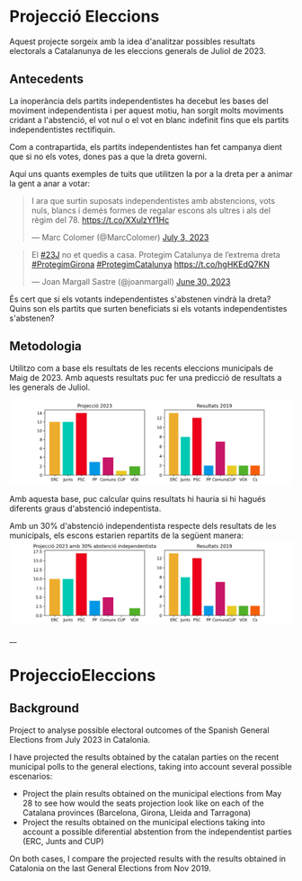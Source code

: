 # Projecció Eleccions

Aquest projecte sorgeix amb la idea d'analitzar possibles resultats electorals a Catalanunya de les eleccions generals de Juliol de 2023.

## Antecedents
La inoperància dels partits independentistes ha decebut les bases del moviment independentista i per aquest motiu, han sorgit molts moviments cridant a l'abstenció, el vot nul o el vot en blanc indefinit fins que els partits independentistes rectifiquin.

Com a contrapartida, els partits independentistes han fet campanya dient que si no els votes, dones pas a que la dreta governi. 

Aquí uns quants exemples de tuits que utilitzen la por a la dreta per a animar la gent a anar a votar:

<blockquote class="twitter-tweet"><p lang="ca" dir="ltr">I ara que surtin suposats independentistes amb abstencions, vots nuls, blancs i demés formes de regalar escons als ultres i als del règim del 78. <a href="https://t.co/XXulzYf1Hc">https://t.co/XXulzYf1Hc</a></p>&mdash; Marc Colomer (@MarcColomer) <a href="https://twitter.com/MarcColomer/status/1675866645753896961?ref_src=twsrc%5Etfw">July 3, 2023</a></blockquote> 



<blockquote class="twitter-tweet"><p lang="ca" dir="ltr">El <a href="https://twitter.com/hashtag/23J?src=hash&amp;ref_src=twsrc%5Etfw">#23J</a> no et quedis a casa. Protegim Catalunya de l’extrema dreta <a href="https://twitter.com/hashtag/ProtegimGirona?src=hash&amp;ref_src=twsrc%5Etfw">#ProtegimGirona</a> <a href="https://twitter.com/hashtag/ProtegimCatalunya?src=hash&amp;ref_src=twsrc%5Etfw">#ProtegimCatalunya</a> <a href="https://t.co/hgHKEdQ7KN">https://t.co/hgHKEdQ7KN</a></p>&mdash; Joan Margall Sastre (@joanmargall) <a href="https://twitter.com/joanmargall/status/1674680693572481026?ref_src=twsrc%5Etfw">June 30, 2023</a></blockquote> 


És cert que si els votants independentistes s'abstenen vindrà la dreta? Quins son els partits que surten beneficiats si els votants independentistes s'abstenen?

## Metodologia

Utilitzo com a base els resultats de les recents eleccions municipals de Maig de 2023. Amb aquests resultats puc fer una predicció de resultats a les generals de Juliol.

<img src="results/projection.png" alt="Predicció resultats electorals projectant els resultats de les recents eleccions municipals"/>

Amb aquesta base, puc calcular quins resultats hi hauria si hi hagués diferents graus d'abstenció indepentista. 

Amb un 30% d'abstenció independentista respecte dels resultats de les municipals, els escons estarien repartits de la següent manera:
<img src="results/abs30projection.png" alt="Predicció resultats electorals projectant els resultats de les recents eleccions municipals amb un 30% d'abstenció independentista"/>




__
# ProjeccioEleccions

## Background

Project to analyse possible electoral outcomes of the Spanish General Elections from July 2023 in Catalonia.

I have projected the results obtained by the catalan parties on the recent municipal polls to the general elections, taking into account several possible escenarios:
<ul>
    <li> Project the plain results obtained on the municipal elections from May 28 to see how would the seats projection look like on each of the Catalana provinces (Barcelona, Girona, Lleida and Tarragona) 
    </li>
    <li> Project the results obtained on the municipal elections taking into account a possible diferential abstention from the independentist parties (ERC, Junts and CUP)
    </li>
</ul>

On both cases, I compare the projected results with the results obtained in Catalonia on the last General Elections from Nov 2019. 



